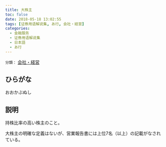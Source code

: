 ```yaml
---
title: 大株主
toc: false
date: 2018-05-18 13:02:55
tags: [证券用语解说集, あ行, 会社・経営]
categories:
  - 金融服务
  - 证券用语解说集
  - 日本語
  - あ行
---
```


`分類：` [会社・経営](/tags/会社・経営/)

## ひらがな

おおかぶぬし

## 説明

持株比率の高い株主のこと。

大株主の明確な定義はないが、営業報告書には上位7名（以上）の記載がなされている。
